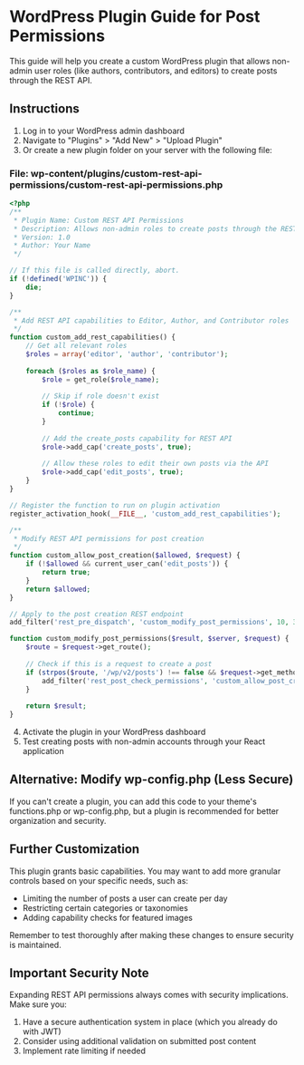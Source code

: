 # WordPress Plugin Guide for Post Permissions

This guide will help you create a custom WordPress plugin that allows non-admin user roles (like authors, contributors, and editors) to create posts through the REST API.

## Instructions

1. Log in to your WordPress admin dashboard
2. Navigate to "Plugins" > "Add New" > "Upload Plugin"
3. Or create a new plugin folder on your server with the following file:

### File: wp-content/plugins/custom-rest-api-permissions/custom-rest-api-permissions.php

```php
<?php
/**
 * Plugin Name: Custom REST API Permissions
 * Description: Allows non-admin roles to create posts through the REST API
 * Version: 1.0
 * Author: Your Name
 */

// If this file is called directly, abort.
if (!defined('WPINC')) {
    die;
}

/**
 * Add REST API capabilities to Editor, Author, and Contributor roles
 */
function custom_add_rest_capabilities() {
    // Get all relevant roles
    $roles = array('editor', 'author', 'contributor');
    
    foreach ($roles as $role_name) {
        $role = get_role($role_name);
        
        // Skip if role doesn't exist
        if (!$role) {
            continue;
        }
        
        // Add the create_posts capability for REST API
        $role->add_cap('create_posts', true);
        
        // Allow these roles to edit their own posts via the API
        $role->add_cap('edit_posts', true);
    }
}

// Register the function to run on plugin activation
register_activation_hook(__FILE__, 'custom_add_rest_capabilities');

/**
 * Modify REST API permissions for post creation
 */
function custom_allow_post_creation($allowed, $request) {
    if (!$allowed && current_user_can('edit_posts')) {
        return true;
    }
    return $allowed;
}

// Apply to the post creation REST endpoint
add_filter('rest_pre_dispatch', 'custom_modify_post_permissions', 10, 3);

function custom_modify_post_permissions($result, $server, $request) {
    $route = $request->get_route();
    
    // Check if this is a request to create a post
    if (strpos($route, '/wp/v2/posts') !== false && $request->get_method() === 'POST') {
        add_filter('rest_post_check_permissions', 'custom_allow_post_creation', 10, 2);
    }
    
    return $result;
}
```

4. Activate the plugin in your WordPress dashboard
5. Test creating posts with non-admin accounts through your React application

## Alternative: Modify wp-config.php (Less Secure)

If you can't create a plugin, you can add this code to your theme's functions.php or wp-config.php, but a plugin is recommended for better organization and security.

## Further Customization

This plugin grants basic capabilities. You may want to add more granular controls based on your specific needs, such as:

- Limiting the number of posts a user can create per day
- Restricting certain categories or taxonomies
- Adding capability checks for featured images

Remember to test thoroughly after making these changes to ensure security is maintained.

## Important Security Note

Expanding REST API permissions always comes with security implications. Make sure you:

1. Have a secure authentication system in place (which you already do with JWT)
2. Consider using additional validation on submitted post content
3. Implement rate limiting if needed 